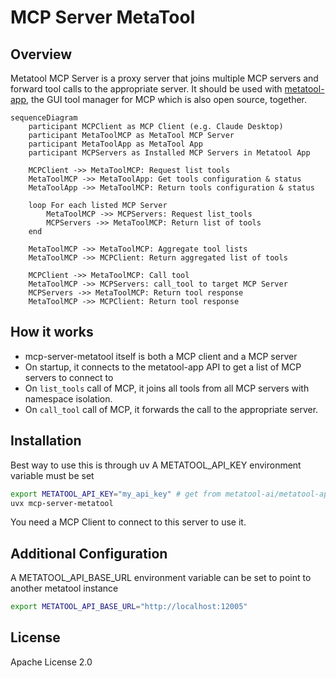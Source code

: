# MCP Server MetaTool

## Overview

Metatool MCP Server is a proxy server that joins multiple MCP servers and forward tool calls to the appropriate server.
It should be used with [metatool-app](https://github.com/metatool-ai/metatool-app), the GUI tool manager for MCP which is also open source, together.

```mermaid
sequenceDiagram
    participant MCPClient as MCP Client (e.g. Claude Desktop)
    participant MetaToolMCP as MetaTool MCP Server
    participant MetaToolApp as MetaTool App
    participant MCPServers as Installed MCP Servers in Metatool App

    MCPClient ->> MetaToolMCP: Request list tools
    MetaToolMCP ->> MetaToolApp: Get tools configuration & status
    MetaToolApp ->> MetaToolMCP: Return tools configuration & status

    loop For each listed MCP Server
        MetaToolMCP ->> MCPServers: Request list_tools
        MCPServers ->> MetaToolMCP: Return list of tools
    end

    MetaToolMCP ->> MetaToolMCP: Aggregate tool lists
    MetaToolMCP ->> MCPClient: Return aggregated list of tools

    MCPClient ->> MetaToolMCP: Call tool
    MetaToolMCP ->> MCPServers: call_tool to target MCP Server
    MCPServers ->> MetaToolMCP: Return tool response
    MetaToolMCP ->> MCPClient: Return tool response
```

## How it works
- mcp-server-metatool itself is both a MCP client and a MCP server
- On startup, it connects to the metatool-app API to get a list of MCP servers to connect to
- On `list_tools` call of MCP, it joins all tools from all MCP servers with namespace isolation.
- On `call_tool` call of MCP, it forwards the call to the appropriate server.


## Installation

Best way to use this is through uv
A METATOOL_API_KEY environment variable must be set

```bash
export METATOOL_API_KEY="my_api_key" # get from metatool-ai/metatool-app, which is self hostable and free
uvx mcp-server-metatool
```

You need a MCP Client to connect to this server to use it.

## Additional Configuration

A METATOOL_API_BASE_URL environment variable can be set to point to another metatool instance

```bash
export METATOOL_API_BASE_URL="http://localhost:12005"
```

## License

Apache License 2.0
